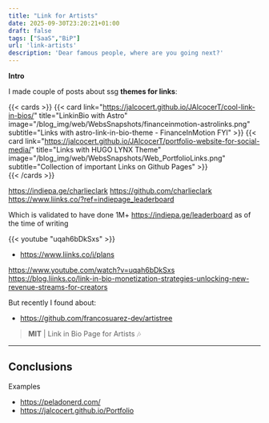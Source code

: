 ```yaml
---
title: "Link for Artists"
date: 2025-09-30T23:20:21+01:00
draft: false
tags: ["SaaS","BiP"]
url: 'link-artists'
description: 'Dear famous people, where are you going next?'
---
```



**Intro**

I made couple of posts about ssg **themes for links**:

{{< cards >}}
  {{< card link="https://jalcocert.github.io/JAlcocerT/cool-link-in-bios/" title="LinkinBio with Astro" image="/blog_img/web/WebsSnapshots/financeinmotion-astrolinks.png" subtitle="Links with astro-link-in-bio-theme - FinanceInMotion FYI" >}}
  {{< card link="https://jalcocert.github.io/JAlcocerT/portfolio-website-for-social-media/" title="Links with HUGO LYNX Theme" image="/blog_img/web/WebsSnapshots/Web_PortfolioLinks.png" subtitle="Collection of important Links on Github Pages" >}}             
{{< /cards >}}



https://indiepa.ge/charlieclark
https://github.com/charlieclark
https://www.liinks.co/?ref=indiepage_leaderboard

Which is validated to have done 1M+ https://indiepa.ge/leaderboard as of the time of writing

<!-- https://www.youtube.com/watch?v=uqah6bDkSxs -->

{{< youtube "uqah6bDkSxs" >}}


* https://www.liinks.co/i/plans

https://www.youtube.com/watch?v=uqah6bDkSxs
https://blog.liinks.co/link-in-bio-monetization-strategies-unlocking-new-revenue-streams-for-creators


But recently I found about:

<!-- bachatafests -->


* https://github.com/francosuarez-dev/artistree

> **MIT** | Link in Bio Page for Artists 🎶


--- 

## Conclusions

Examples

* https://peladonerd.com/
* https://jalcocert.github.io/Portfolio